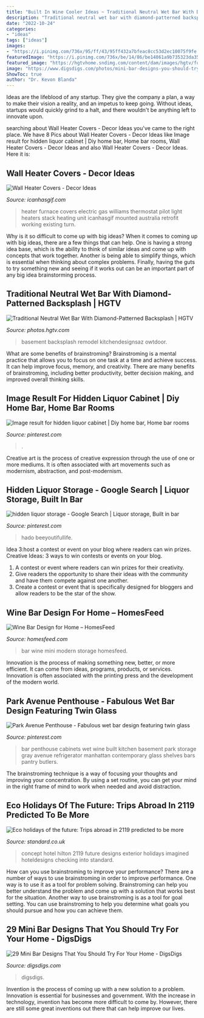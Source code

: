 ```yaml
---
title: "Built In Wine Cooler Ideas ~ Traditional Neutral Wet Bar With Diamond-patterned Backsplash"
description: "Traditional neutral wet bar with diamond-patterned backsplash"
date: "2022-10-24"
categories:
- "ideas"
tags: ["ideas"]
images:
- "https://i.pinimg.com/736x/95/ff/43/95ff432a7bfeac8cc53d2ec10075f9fe.jpg"
featuredImage: "https://i.pinimg.com/736x/be/14/86/be14861a9b735323da35f414bb611b0c--liquor-storage-tropical-kitchen.jpg"
featured_image: "https://hgtvhome.sndimg.com/content/dam/images/hgtv/fullset/2012/1/26/0/DP_Corey-Damen-Jenkins-neutral-butler-pantry_s3x4.jpg.rend.hgtvcom.616.822.suffix/1400964390759.jpeg"
image: "https://www.digsdigs.com/photos/mini-bar-designs-you-should-try-for-your-home-17.jpg"
ShowToc: true
author: "Dr. Kevon Blanda"
---
```



Ideas are the lifeblood of any startup. They give the company a plan, a way to make their vision a reality, and an impetus to keep going. Without ideas, startups would quickly grind to a halt, and there wouldn't be anything left to innovate upon.

	

		
searching about Wall Heater Covers - Decor Ideas you've came to the right place. We have 8 Pics about Wall Heater Covers - Decor Ideas like Image result for hidden liquor cabinet | Diy home bar, Home bar rooms, Wall Heater Covers - Decor Ideas and also Wall Heater Covers - Decor Ideas. Here it is:
		
    
## Wall Heater Covers - Decor Ideas

<img loading=lazy src="https://www.icanhasgif.com/wp-content/uploads/2016/02/Wall-Heater-Covers.jpg" onerror="this.onerror=null;this.src='https://tse2.mm.bing.net/th?id=OIP.sB4G5y0Zt-HE9K2Y0PhgCQHaLJ&amp;pid=15.1';" alt="Wall Heater Covers - Decor Ideas">

_Source: icanhasgif.com_

>heater furnace covers electric gas williams thermostat pilot light heaters stack heating unit icanhasgif mounted australia retrofit working existing turn. 

	

Why is it so difficult to come up with big ideas?
When it comes to coming up with big ideas, there are a few things that can help. One is having a strong idea base, which is the ability to think of similar ideas and come up with concepts that work together. Another is being able to simplify things, which is essential when thinking about complex problems. Finally, having the guts to try something new and seeing if it works out can be an important part of any big idea brainstorming process.

    
## Traditional Neutral Wet Bar With Diamond-Patterned Backsplash | HGTV

<img loading=lazy src="https://hgtvhome.sndimg.com/content/dam/images/hgtv/fullset/2012/1/26/0/DP_Corey-Damen-Jenkins-neutral-butler-pantry_s3x4.jpg.rend.hgtvcom.616.822.suffix/1400964390759.jpeg" onerror="this.onerror=null;this.src='https://tse2.mm.bing.net/th?id=OIP.lR8kUCLdrePKU4x55XduYAHaJ4&amp;pid=15.1';" alt="Traditional Neutral Wet Bar With Diamond-Patterned Backsplash | HGTV">

_Source: photos.hgtv.com_

>basement backsplash remodel kitchendesignsaz owtdoor. 

	

What are some benefits of brainstroming?
Brainstroming is a mental practice that allows you to focus on one task at a time and achieve success. It can help improve focus, memory, and creativity. There are many benefits of brainstroming, including better productivity, better decision making, and improved overall thinking skills.

    
## Image Result For Hidden Liquor Cabinet | Diy Home Bar, Home Bar Rooms

<img loading=lazy src="https://i.pinimg.com/736x/95/ff/43/95ff432a7bfeac8cc53d2ec10075f9fe.jpg" onerror="this.onerror=null;this.src='https://tse3.mm.bing.net/th?id=OIP.POV_HBxASEWOZUB2ohok6QHaJu&amp;pid=15.1';" alt="Image result for hidden liquor cabinet | Diy home bar, Home bar rooms">

_Source: pinterest.com_

>. 

	

Creative art is the process of creative expression through the use of one or more mediums. It is often associated with art movements such as modernism, abstraction, and post-modernism.

    
## Hidden Liquor Storage - Google Search | Liquor Storage, Built In Bar

<img loading=lazy src="https://i.pinimg.com/736x/be/14/86/be14861a9b735323da35f414bb611b0c--liquor-storage-tropical-kitchen.jpg" onerror="this.onerror=null;this.src='https://tse1.mm.bing.net/th?id=OIP.MFyv70g_wlVVftEQuIrGDwHaJ3&amp;pid=15.1';" alt="hidden liquor storage - Google Search | Liquor storage, Built in bar">

_Source: pinterest.com_

>hado beeyoutifullife. 

	

Idea 3:host a contest or event on your blog where readers can win prizes.
Creative Ideas: 3 ways to win contests or events on your blog.
1. A contest or event where readers can win prizes for their creativity.
2. Give readers the opportunity to share their ideas with the community and have them compete against one another.
3. Create a contest or event that is specifically designed for bloggers and allow readers to be the star of the show.

    
## Wine Bar Design For Home – HomesFeed

<img loading=lazy src="https://homesfeed.com/wp-content/uploads/2015/07/mini-wine-bar-in-modern-style-with-black-and-white-wine-storage-systems.jpg" onerror="this.onerror=null;this.src='https://tse2.mm.bing.net/th?id=OIP.awN30wQpf-cKLxyIvW_EOgHaKc&amp;pid=15.1';" alt="Wine Bar Design for Home – HomesFeed">

_Source: homesfeed.com_

>bar wine mini modern storage homesfeed. 

	

Innovation is the process of making something new, better, or more efficient. It can come from ideas, programs, products, or services. Innovation is often associated with the printing press and the development of the modern world.

    
## Park Avenue Penthouse - Fabulous Wet Bar Design Featuring Twin Glass

<img loading=lazy src="https://s-media-cache-ak0.pinimg.com/736x/4b/07/26/4b07268758a3a2db4ef9fd5ce21b9da0.jpg" onerror="this.onerror=null;this.src='https://tse2.mm.bing.net/th?id=OIP.mlw8xJDx6KAmSIWd7ajdLAHaJ4&amp;pid=15.1';" alt="Park Avenue Penthouse - Fabulous wet bar design featuring twin glass">

_Source: pinterest.com_

>bar penthouse cabinets wet wine built kitchen basement park storage gray avenue refrigerator manhattan contemporary glass shelves bars pantry butlers. 

	

The brainstroming technique is a way of focusing your thoughts and improving your concentration. By using a set routine, you can get your mind in the right frame of mind to work when needed and avoid distraction.

    
## Eco Holidays Of The Future: Trips Abroad In 2119 Predicted To Be More

<img loading=lazy src="https://static.standard.co.uk/s3fs-public/thumbnails/image/2019/06/19/09/hilton-100-checking-into-2119-exterior-0.jpg" onerror="this.onerror=null;this.src='https://tse4.mm.bing.net/th?id=OIP.8HZ2OEHxssjDEbDYUd1oJQHaE8&amp;pid=15.1';" alt="Eco holidays of the future: Trips abroad in 2119 predicted to be more">

_Source: standard.co.uk_

>concept hotel hilton 2119 future designs exterior holidays imagined hoteldesigns checking into standard. 

	

How can you use brainstroming to improve your performance?
There are a number of ways to use brainstroming in order to improve performance. One way is to use it as a tool for problem solving. Brainstroming can help you better understand the problem and come up with a solution that works best for the situation. Another way to use brainstroming is as a tool for goal setting. You can use brainstroming to help you determine what goals you should pursue and how you can achieve them.

    
## 29 Mini Bar Designs That You Should Try For Your Home - DigsDigs

<img loading=lazy src="https://www.digsdigs.com/photos/mini-bar-designs-you-should-try-for-your-home-17.jpg" onerror="this.onerror=null;this.src='https://tse4.mm.bing.net/th?id=OIP.hO8D0AQvYhahl8LADxCnkgAAAA&amp;pid=15.1';" alt="29 Mini Bar Designs That You Should Try For Your Home - DigsDigs">

_Source: digsdigs.com_

>digsdigs. 

	

Invention is the process of coming up with a new solution to a problem. Innovation is essential for businesses and government. With the increase in technology, invention has become more difficult to come by. However, there are still some great inventions out there that can help improve our lives.

